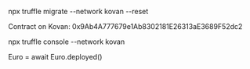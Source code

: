 npx truffle migrate --network kovan --reset 

Contract on Kovan: 0x9Ab4A777679e1Ab8302181E26313aE3689F52dc2

npx truffle console --network kovan 

Euro = await Euro.deployed()